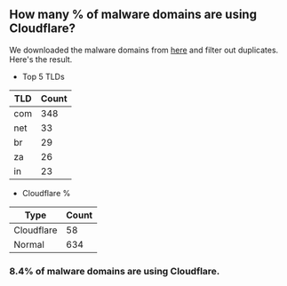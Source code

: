## How many % of malware domains are using Cloudflare?


We downloaded the malware domains from [here](https://urlhaus.abuse.ch) and filter out duplicates.
Here's the result.


[//]: # (start replacement)


- Top 5 TLDs

| TLD | Count |
| --- | --- |
| com | 348 |
| net | 33 |
| br | 29 |
| za | 26 |
| in | 23 |


- Cloudflare %

| Type | Count |
| --- | --- |
| Cloudflare | 58 |
| Normal | 634 |


### 8.4% of malware domains are using Cloudflare.